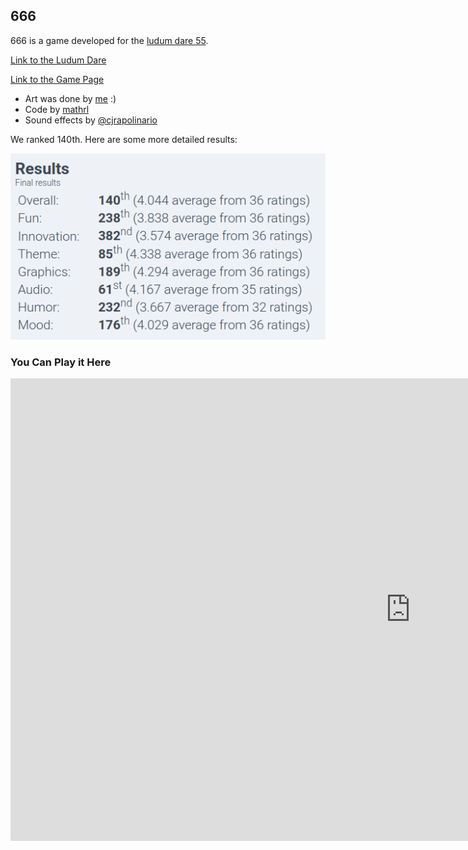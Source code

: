 ## 666

666 is a game developed for the [ludum dare 55](https://ldjam.com/events/ludum-dare/55).

[Link to the Ludum Dare](https://ldjam.com/events/ludum-dare/55/666)

[Link to the Game Page](https://aloeffler.itch.io/666)

- Art was done by [me](https://github.com/aloefflerj) :)
- Code by [mathrl](https://github.com/mathrl)
- Sound effects by [@cjrapolinario](https://ldjam.com/users/cjrapolinario) 

We ranked 140th. Here are some more detailed results:

![Ludum Dare Results](../../../../assets/img/categories/game/games/666/666-results.png)

### You Can Play it Here
<iframe frameborder="0"
    src="https://itch.io/embed-upload/10304243?color=261646"
    allowfullscreen=""
    width="1280"
    height="740"
>
    <a href="https://aloeffler.itch.io/666">
        Play 666 on itch.io
    </a>
</iframe>